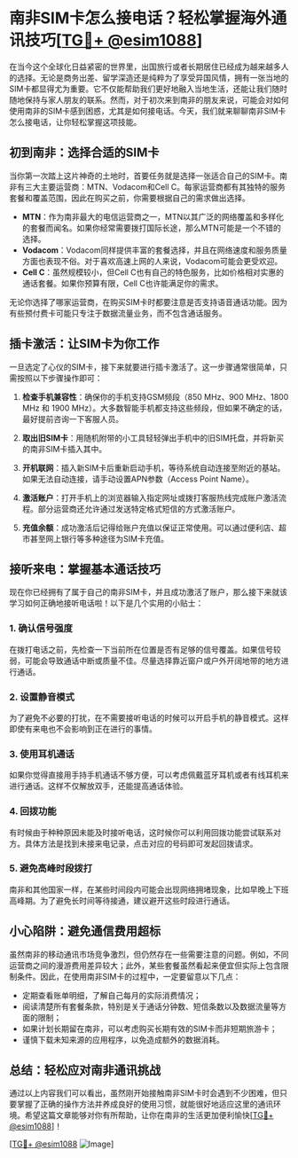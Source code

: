 # 南非SIM卡怎么接电话？轻松掌握海外通讯技巧[[TG💪+ @esim1088](https://t.me/s/esim1088)]

在当今这个全球化日益紧密的世界里，出国旅行或者长期居住已经成为越来越多人的选择。无论是商务出差、留学深造还是纯粹为了享受异国风情，拥有一张当地的SIM卡都显得尤为重要。它不仅能帮助我们更好地融入当地生活，还能让我们随时随地保持与家人朋友的联系。然而，对于初次来到南非的朋友来说，可能会对如何使用南非的SIM卡感到困惑，尤其是如何接电话。今天，我们就来聊聊南非SIM卡怎么接电话，让你轻松掌握这项技能。

## 初到南非：选择合适的SIM卡

当你第一次踏上这片神奇的土地时，首要任务就是选择一张适合自己的SIM卡。南非有三大主要运营商：MTN、Vodacom和Cell C。每家运营商都有其独特的服务套餐和覆盖范围，因此在购买之前，你需要根据自己的需求做出选择。

- **MTN**：作为南非最大的电信运营商之一，MTN以其广泛的网络覆盖和多样化的套餐而闻名。如果你经常需要拨打国际长途，那么MTN可能是一个不错的选择。
- **Vodacom**：Vodacom同样提供丰富的套餐选择，并且在网络速度和服务质量方面也表现不俗。对于喜欢高速上网的人来说，Vodacom可能会更受欢迎。
- **Cell C**：虽然规模较小，但Cell C也有自己的特色服务，比如价格相对实惠的通话套餐。如果你预算有限，Cell C也许能满足你的需求。

无论你选择了哪家运营商，在购买SIM卡时都要注意是否支持语音通话功能。因为有些预付费卡可能只专注于数据流量业务，而不包含通话服务。

## 插卡激活：让SIM卡为你工作

一旦选定了心仪的SIM卡，接下来就要进行插卡激活了。这一步骤通常很简单，只需按照以下步骤操作即可：

1. **检查手机兼容性**：确保你的手机支持GSM频段（850 MHz、900 MHz、1800 MHz 和 1900 MHz）。大多数智能手机都支持这些频段，但如果不确定的话，最好提前咨询一下客服人员。
   
2. **取出旧SIM卡**：用随机附带的小工具轻轻弹出手机中的旧SIM托盘，并将新买的南非SIM卡插入其中。

3. **开机联网**：插入新SIM卡后重新启动手机，等待系统自动连接至附近的基站。如果无法自动连接，请手动设置APN参数（Access Point Name）。

4. **激活账户**：打开手机上的浏览器输入指定网址或拨打客服热线完成账户激活流程。部分运营商还允许通过发送特定格式短信的方式激活账户。

5. **充值余额**：成功激活后记得给账户充值以保证正常使用。可以通过便利店、超市甚至网上银行等多种途径为SIM卡充值。

## 接听来电：掌握基本通话技巧

现在你已经拥有了属于自己的南非SIM卡，并且成功激活了账户，那么接下来就该学习如何正确地接听电话啦！以下是几个实用的小贴士：

### 1. 确认信号强度
在拨打电话之前，先检查一下当前所在位置是否有足够的信号覆盖。如果信号较弱，可能会导致通话中断或质量不佳。尽量选择靠近窗户或户外开阔地带的地方进行通话。

### 2. 设置静音模式
为了避免不必要的打扰，在不需要接听电话的时候可以开启手机的静音模式。这样即使有来电也不会影响到正在进行的事情。

### 3. 使用耳机通话
如果你觉得直接用手持手机通话不够方便，可以考虑佩戴蓝牙耳机或者有线耳机来进行通话。这样不仅解放双手，还能提高通话体验。

### 4. 回拨功能
有时候由于种种原因未能及时接听电话，这时候你可以利用回拨功能尝试联系对方。具体方法是找到未接来电记录，点击对应的号码即可发起回拨请求。

### 5. 避免高峰时段拨打
南非和其他国家一样，在某些时间段内可能会出现网络拥堵现象，比如早晚上下班高峰期。为了避免长时间等待接通，建议避开这些时段进行通话。

## 小心陷阱：避免通信费用超标

虽然南非的移动通讯市场竞争激烈，但仍然存在一些需要注意的问题。例如，不同运营商之间的漫游费用差异较大；此外，某些套餐虽然看起来便宜但实际上包含限制条件。因此，在使用南非SIM卡的过程中，一定要留意以下几点：

- 定期查看账单明细，了解自己每月的实际消费情况；
- 阅读清楚所有套餐条款，特别是关于通话分钟数、短信条数以及数据流量等方面的限制；
- 如果计划长期留在南非，可以考虑购买长期有效的SIM卡而非短期旅游卡；
- 谨慎下载未知来源的应用程序，以免造成额外的数据消耗。

## 总结：轻松应对南非通讯挑战

通过以上内容我们可以看出，虽然刚开始接触南非SIM卡时会遇到不少困难，但只要掌握了正确的操作方法并养成良好的使用习惯，就能很好地适应这里的通讯环境。希望这篇文章能够对你有所帮助，让你在南非的生活更加便利愉快[[TG💪+ @esim1088](https://t.me/s/esim1088)]！

[[TG💪+ @esim1088](https://t.me/s/esim1088) ![Image](https://i.postimg.cc/4NQfJmqS/Snipaste-2025-05-13-00-14-12.png)]